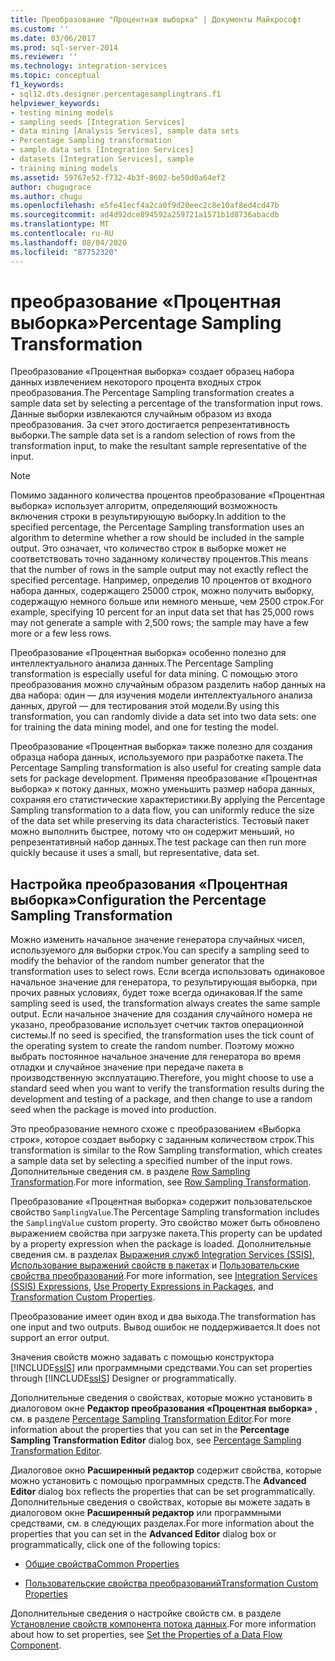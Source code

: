 ```yaml
---
title: Преобразование "Процентная выборка" | Документы Майкрософт
ms.custom: ''
ms.date: 03/06/2017
ms.prod: sql-server-2014
ms.reviewer: ''
ms.technology: integration-services
ms.topic: conceptual
f1_keywords:
- sql12.dts.designer.percentagesamplingtrans.f1
helpviewer_keywords:
- testing mining models
- sampling seeds [Integration Services]
- data mining [Analysis Services], sample data sets
- Percentage Sampling transformation
- sample data sets [Integration Services]
- datasets [Integration Services], sample
- training mining models
ms.assetid: 59767e52-f732-4b3f-8602-be50d0a64ef2
author: chugugrace
ms.author: chugu
ms.openlocfilehash: e5fe41ecf4a2ca0f9d20eec2c8e10af8ed4cd47b
ms.sourcegitcommit: ad4d92dce894592a259721a1571b1d8736abacdb
ms.translationtype: MT
ms.contentlocale: ru-RU
ms.lasthandoff: 08/04/2020
ms.locfileid: "87752320"
---
```

# <a name="percentage-sampling-transformation"></a><span data-ttu-id="036e3-102">преобразование «Процентная выборка»</span><span class="sxs-lookup"><span data-stu-id="036e3-102">Percentage Sampling Transformation</span></span>
  <span data-ttu-id="036e3-103">Преобразование «Процентная выборка» создает образец набора данных извлечением некоторого процента входных строк преобразования.</span><span class="sxs-lookup"><span data-stu-id="036e3-103">The Percentage Sampling transformation creates a sample data set by selecting a percentage of the transformation input rows.</span></span> <span data-ttu-id="036e3-104">Данные выборки извлекаются случайным образом из входа преобразования. За счет этого достигается репрезентативность выборки.</span><span class="sxs-lookup"><span data-stu-id="036e3-104">The sample data set is a random selection of rows from the transformation input, to make the resultant sample representative of the input.</span></span>  
  
> [!NOTE]  
>  <span data-ttu-id="036e3-105">Помимо заданного количества процентов преобразование «Процентная выборка» использует алгоритм, определяющий возможность включения строки в результирующую выборку.</span><span class="sxs-lookup"><span data-stu-id="036e3-105">In addition to the specified percentage, the Percentage Sampling transformation uses an algorithm to determine whether a row should be included in the sample output.</span></span> <span data-ttu-id="036e3-106">Это означает, что количество строк в выборке может не соответствовать точно заданному количеству процентов.</span><span class="sxs-lookup"><span data-stu-id="036e3-106">This means that the number of rows in the sample output may not exactly reflect the specified percentage.</span></span> <span data-ttu-id="036e3-107">Например, определив 10 процентов от входного набора данных, содержащего 25000 строк, можно получить выборку, содержащую немного больше или немного меньше, чем 2500 строк.</span><span class="sxs-lookup"><span data-stu-id="036e3-107">For example, specifying 10 percent for an input data set that has 25,000 rows may not generate a sample with 2,500 rows; the sample may have a few more or a few less rows.</span></span>  
  
 <span data-ttu-id="036e3-108">Преобразование «Процентная выборка» особенно полезно для интеллектуального анализа данных.</span><span class="sxs-lookup"><span data-stu-id="036e3-108">The Percentage Sampling transformation is especially useful for data mining.</span></span> <span data-ttu-id="036e3-109">С помощью этого преобразования можно случайным образом разделить набор данных на два набора: один — для изучения модели интеллектуального анализа данных, другой — для тестирования этой модели.</span><span class="sxs-lookup"><span data-stu-id="036e3-109">By using this transformation, you can randomly divide a data set into two data sets: one for training the data mining model, and one for testing the model.</span></span>  
  
 <span data-ttu-id="036e3-110">Преобразование «Процентная выборка» также полезно для создания образца набора данных, используемого при разработке пакета.</span><span class="sxs-lookup"><span data-stu-id="036e3-110">The Percentage Sampling transformation is also useful for creating sample data sets for package development.</span></span> <span data-ttu-id="036e3-111">Применяя преобразование «Процентная выборка» к потоку данных, можно уменьшить размер набора данных, сохраняя его статистические характеристики.</span><span class="sxs-lookup"><span data-stu-id="036e3-111">By applying the Percentage Sampling transformation to a data flow, you can uniformly reduce the size of the data set while preserving its data characteristics.</span></span> <span data-ttu-id="036e3-112">Тестовый пакет можно выполнить быстрее, потому что он содержит меньший, но репрезентативный набор данных.</span><span class="sxs-lookup"><span data-stu-id="036e3-112">The test package can then run more quickly because it uses a small, but representative, data set.</span></span>  
  
## <a name="configuration-the-percentage-sampling-transformation"></a><span data-ttu-id="036e3-113">Настройка преобразования «Процентная выборка»</span><span class="sxs-lookup"><span data-stu-id="036e3-113">Configuration the Percentage Sampling Transformation</span></span>  
 <span data-ttu-id="036e3-114">Можно изменить начальное значение генератора случайных чисел, используемого для выборки строк.</span><span class="sxs-lookup"><span data-stu-id="036e3-114">You can specify a sampling seed to modify the behavior of the random number generator that the transformation uses to select rows.</span></span> <span data-ttu-id="036e3-115">Если всегда использовать одинаковое начальное значение для генератора, то результирующая выборка, при прочих равных условиях, будет тоже всегда одинаковая.</span><span class="sxs-lookup"><span data-stu-id="036e3-115">If the same sampling seed is used, the transformation always creates the same sample output.</span></span> <span data-ttu-id="036e3-116">Если начальное значение для создания случайного номера не указано, преобразование использует счетчик тактов операционной системы.</span><span class="sxs-lookup"><span data-stu-id="036e3-116">If no seed is specified, the transformation uses the tick count of the operating system to create the random number.</span></span> <span data-ttu-id="036e3-117">Поэтому можно выбрать постоянное начальное значение для генератора во время отладки и случайное значение при передаче пакета в производственную эксплуатацию.</span><span class="sxs-lookup"><span data-stu-id="036e3-117">Therefore, you might choose to use a standard seed when you want to verify the transformation results during the development and testing of a package, and then change to use a random seed when the package is moved into production.</span></span>  
  
 <span data-ttu-id="036e3-118">Это преобразование немного схоже с преобразованием «Выборка строк», которое создает выборку с заданным количеством строк.</span><span class="sxs-lookup"><span data-stu-id="036e3-118">This transformation is similar to the Row Sampling transformation, which creates a sample data set by selecting a specified number of the input rows.</span></span> <span data-ttu-id="036e3-119">Дополнительные сведения см. в разделе [Row Sampling Transformation](row-sampling-transformation.md).</span><span class="sxs-lookup"><span data-stu-id="036e3-119">For more information, see [Row Sampling Transformation](row-sampling-transformation.md).</span></span>  
  
 <span data-ttu-id="036e3-120">Преобразование «Процентная выборка» содержит пользовательское свойство `SamplingValue`.</span><span class="sxs-lookup"><span data-stu-id="036e3-120">The Percentage Sampling transformation includes the `SamplingValue` custom property.</span></span> <span data-ttu-id="036e3-121">Это свойство может быть обновлено выражением свойства при загрузке пакета.</span><span class="sxs-lookup"><span data-stu-id="036e3-121">This property can be updated by a property expression when the package is loaded.</span></span> <span data-ttu-id="036e3-122">Дополнительные сведения см. в разделах [Выражения служб Integration Services (SSIS)](../../expressions/integration-services-ssis-expressions.md), [Использование выражений свойств в пакетах](../../expressions/use-property-expressions-in-packages.md) и [Пользовательские свойства преобразований](transformation-custom-properties.md).</span><span class="sxs-lookup"><span data-stu-id="036e3-122">For more information, see [Integration Services &#40;SSIS&#41; Expressions](../../expressions/integration-services-ssis-expressions.md), [Use Property Expressions in Packages](../../expressions/use-property-expressions-in-packages.md), and [Transformation Custom Properties](transformation-custom-properties.md).</span></span>  
  
 <span data-ttu-id="036e3-123">Преобразование имеет один вход и два выхода.</span><span class="sxs-lookup"><span data-stu-id="036e3-123">The transformation has one input and two outputs.</span></span> <span data-ttu-id="036e3-124">Вывод ошибок не поддерживается.</span><span class="sxs-lookup"><span data-stu-id="036e3-124">It does not support an error output.</span></span>  
  
 <span data-ttu-id="036e3-125">Значения свойств можно задавать с помощью конструктора [!INCLUDE[ssIS](../../../includes/ssis-md.md)] или программными средствами.</span><span class="sxs-lookup"><span data-stu-id="036e3-125">You can set properties through [!INCLUDE[ssIS](../../../includes/ssis-md.md)] Designer or programmatically.</span></span>  
  
 <span data-ttu-id="036e3-126">Дополнительные сведения о свойствах, которые можно установить в диалоговом окне **Редактор преобразования «Процентная выборка»** , см. в разделе [Percentage Sampling Transformation Editor](../../percentage-sampling-transformation-editor.md).</span><span class="sxs-lookup"><span data-stu-id="036e3-126">For more information about the properties that you can set in the **Percentage Sampling Transformation Editor** dialog box, see [Percentage Sampling Transformation Editor](../../percentage-sampling-transformation-editor.md).</span></span>  
  
 <span data-ttu-id="036e3-127">Диалоговое окно **Расширенный редактор** содержит свойства, которые можно установить с помощью программных средств.</span><span class="sxs-lookup"><span data-stu-id="036e3-127">The **Advanced Editor** dialog box reflects the properties that can be set programmatically.</span></span> <span data-ttu-id="036e3-128">Дополнительные сведения о свойствах, которые вы можете задать в диалоговом окне **Расширенный редактор** или программными средствами, см. в следующих разделах.</span><span class="sxs-lookup"><span data-stu-id="036e3-128">For more information about the properties that you can set in the **Advanced Editor** dialog box or programmatically, click one of the following topics:</span></span>  
  
-   [<span data-ttu-id="036e3-129">Общие свойства</span><span class="sxs-lookup"><span data-stu-id="036e3-129">Common Properties</span></span>](../../common-properties.md)  
  
-   [<span data-ttu-id="036e3-130">Пользовательские свойства преобразований</span><span class="sxs-lookup"><span data-stu-id="036e3-130">Transformation Custom Properties</span></span>](transformation-custom-properties.md)  
  
 <span data-ttu-id="036e3-131">Дополнительные сведения о настройке свойств см. в разделе [Установление свойств компонента потока данных](../set-the-properties-of-a-data-flow-component.md).</span><span class="sxs-lookup"><span data-stu-id="036e3-131">For more information about how to set properties, see [Set the Properties of a Data Flow Component](../set-the-properties-of-a-data-flow-component.md).</span></span>  
  
  
